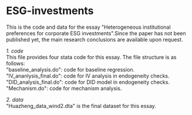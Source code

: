 # ESG-investments
This is the code and data for the essay "Heterogeneous institutional preferences for corporate ESG investments".Since the paper has not been published yet, the main research conclusions are available upon request.

*1. code*   
This file provides four stata code for this essay. The file structure is as follows:  
  "baseline_analysis.do": code for baseline regression.
  "IV_ananlysis_final.do": code for IV analysis in endogeneity checks.  
  "DID_analysis_final.do": code for DID model in endogeneity checks.  
  "Mechanism.do": code for mechanism analysis.

*2. data*   
"Huazheng_data_wind2.dta" is the final dataset for this essay.
